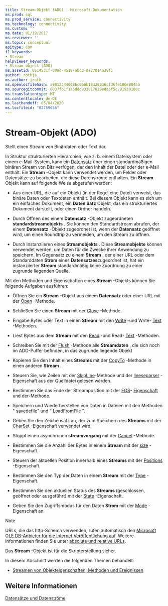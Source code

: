 ```yaml
---
title: Stream-Objekt (ADO) | Microsoft-Dokumentation
ms.prod: sql
ms.prod_service: connectivity
ms.technology: connectivity
ms.custom: ''
ms.date: 01/19/2017
ms.reviewer: ''
ms.topic: conceptual
apitype: COM
f1_keywords:
- Stream
helpviewer_keywords:
- Stream object [ADO]
ms.assetid: 0514531f-009d-4519-abc3-d727014a39f1
author: rothja
ms.author: jroth
ms.openlocfilehash: a9812344008bc066b18328036cf36fe106e8845a
ms.sourcegitcommit: 6037fb1f1a5ddd933017029eda5f5c281939100c
ms.translationtype: MT
ms.contentlocale: de-DE
ms.lasthandoff: 05/04/2020
ms.locfileid: "82759656"
---
```

# <a name="stream-object-ado"></a>Stream-Objekt (ADO)
Stellt einen Stream von Binärdaten oder Text dar.  
  
 In Struktur strukturierten Hierarchien, wie z. b. einem Dateisystem oder einem e-Mail-System, kann ein [Datensatz](../../../ado/reference/ado-api/record-object-ado.md) über einen standardmäßigen binären Stream von Bits verfügen, der den Inhalt der Datei oder der e-Mail enthält. Ein **Stream** -Objekt kann verwendet werden, um Felder oder Datensätze zu bearbeiten, die diese Datenströme enthalten. Ein **Stream** -Objekt kann auf folgende Weise abgerufen werden:  
  
-   Aus einer URL, die auf ein Objekt (in der Regel eine Datei) verweist, das binäre Daten oder Textdaten enthält. Bei diesem Objekt kann es sich um ein einfaches Dokument, ein **Daten Satz** Objekt, das ein strukturiertes Dokument darstellt, oder einen Ordner handeln.  
  
-   Durch Öffnen des einem **Datensatz** -Objekt zugeordneten **standardstreamobjekts** . Sie können den Standardstream abrufen, der einem **Datensatz** -Objekt zugeordnet ist, wenn der **Datensatz** geöffnet wird, um einen Roundtrip zu vermeiden, um den Stream zu öffnen.  
  
-   Durch Instanziieren eines **Streamobjekts** . Diese **Streamobjekte** können verwendet werden, um Daten für die Zwecke ihrer Anwendung zu speichern. Im Gegensatz zu einem **Stream** , der einer URL oder dem Standarddaten **Strom** eines **Datensatzes**zugeordnet ist, hat ein instanziierter **Stream** standardmäßig keine Zuordnung zu einer zugrunde liegenden Quelle.  
  
 Mit den Methoden und Eigenschaften eines **Stream** -Objekts können Sie folgende Aufgaben ausführen:  
  
-   Öffnen Sie ein **Stream** -Objekt aus einem **Datensatz** oder einer URL mit der [Open](../../../ado/reference/ado-api/open-method-ado-stream.md) -Methode.  
  
-   Schließen Sie einen **Stream** mit der [Close](../../../ado/reference/ado-api/close-method-ado.md) -Methode.  
  
-   Eingabe Bytes oder Text in einen **Stream** mit den [Write](../../../ado/reference/ado-api/write-method.md) -und Write- [Text](../../../ado/reference/ado-api/writetext-method.md) -Methoden.  
  
-   Liest Bytes aus dem **Stream** mit den [Read](../../../ado/reference/ado-api/read-method.md) -und Read- [Text](../../../ado/reference/ado-api/readtext-method.md) -Methoden.  
  
-   Schreiben Sie mit der [Flush](../../../ado/reference/ado-api/flush-method-ado.md) -Methode alle **Streamdaten** , die sich noch im ADO-Puffer befinden, in das zugrunde liegende Objekt  
  
-   Kopieren Sie den Inhalt eines **Streams** mit der [CopyTo](../../../ado/reference/ado-api/copyto-method-ado.md) -Methode in einen anderen **Stream** .  
  
-   Steuern Sie, wie Zeilen mit der [SkipLine](../../../ado/reference/ado-api/skipline-method.md)-Methode und der [lineseparser](../../../ado/reference/ado-api/lineseparator-property-ado.md) -Eigenschaft aus der Quelldatei gelesen werden.  
  
-   Bestimmen Sie das Ende der Streamposition mit der [EOS](../../../ado/reference/ado-api/eos-property.md)- [Eigenschaft](../../../ado/reference/ado-api/seteos-method.md) und der-Methode.  
  
-   Speichern und Wiederherstellen von Daten in Dateien mit den Methoden " [savedefile](../../../ado/reference/ado-api/savetofile-method.md)" und " [LoadFromFile](../../../ado/reference/ado-api/loadfromfile-method-ado.md) ".  
  
-   Geben Sie den Zeichensatz an, der zum Speichern des **Streams** mit der [CharSet](../../../ado/reference/ado-api/charset-property-ado.md) -Eigenschaft verwendet wird.  
  
-   Stoppt einen asynchronen **streamvorgang** mit der [Cancel](../../../ado/reference/ado-api/cancel-method-ado.md) -Methode.  
  
-   Bestimmen Sie die Anzahl der Bytes in einem **Stream** mit der [size](../../../ado/reference/ado-api/size-property-ado-stream.md) -Eigenschaft.  
  
-   Steuern der aktuellen Position innerhalb eines **Streams** mit der [Positions](../../../ado/reference/ado-api/position-property-ado.md) -Eigenschaft.  
  
-   Bestimmen Sie den Typ der Daten in einem **Stream** mit der [Type](../../../ado/reference/ado-api/type-property-ado-stream.md) -Eigenschaft.  
  
-   Bestimmen Sie den aktuellen Status des **Streams** (geschlossen, geöffnet oder ausgeführt) mit der [State](../../../ado/reference/ado-api/state-property-ado.md) -Eigenschaft.  
  
-   Geben Sie den Zugriffsmodus für den Daten **Strom** mit der [Mode](../../../ado/reference/ado-api/mode-property-ado.md) -Eigenschaft an.  
  
> [!NOTE]
>  URLs, die das http-Schema verwenden, rufen automatisch den [Microsoft OLE DB-Anbieter für die Internet Veröffentlichung auf](../../../ado/guide/appendixes/microsoft-ole-db-provider-for-internet-publishing.md). Weitere Informationen finden Sie unter [absolute und relative URLs](../../../ado/guide/data/absolute-and-relative-urls.md).  
  
 Das **Stream** -Objekt ist für die Skripterstellung sicher.  
  
 In diesem Abschnitt werden die folgenden Themen behandelt:  
  
-   [Streamen von Objekteigenschaften, Methoden und Ereignissen](../../../ado/reference/ado-api/stream-object-properties-methods-and-events.md)  
  
## <a name="see-also"></a>Weitere Informationen  
 [Datensätze und Datenströme](../../../ado/guide/data/records-and-streams.md)
